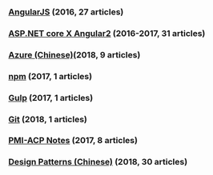 
### [AngularJS](https://github.com/KarateJB/eBooks/tree/master/AngularJS) (2016, 27 articles)
### [ASP.NET core X Angular2](https://github.com/KarateJB/eBooks/tree/master/ASP.NET%20core%20X%20Angular2) (2016-2017, 31 articles) 
### [Azure (Chinese)](https://github.com/KarateJB/eBooks/tree/master/Azure)(2018, 9 articles) 
### [npm](https://github.com/KarateJB/eBooks/tree/master/npm) (2017, 1 articles) 
### [Gulp](https://github.com/KarateJB/eBooks/tree/master/Gulp) (2017, 1 articles) 
### [Git](https://github.com/KarateJB/eBooks/tree/master/Git) (2018, 1 articles) 
### [PMI-ACP Notes](https://github.com/KarateJB/eBooks/tree/master/PMI-ACP%20Notes) (2017, 8 articles) 
### [Design Patterns (Chinese)](https://github.com/KarateJB/eBooks/tree/master/Design%20Patterns) (2018, 30 articles) 
